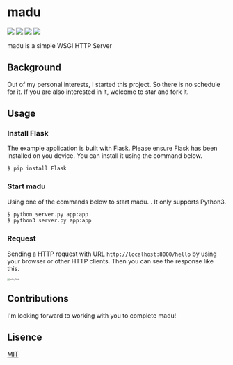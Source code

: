 # madu

![](https://img.shields.io/github/license/uncle-lv/madu) ![](https://img.shields.io/github/stars/uncle-lv/madu) ![](https://img.shields.io/github/issues/uncle-lv/madu) ![](https://img.shields.io/github/forks/uncle-lv/madu)

madu is a simple WSGI HTTP Server

## Background

Out of my personal interests, I started this project. So there is no schedule for it. If you are also interested in it, welcome to star and fork it.

## Usage

### Install Flask

The example application is built with Flask. Please ensure Flask has been installed on you device. You can install it using the command below.

```bash
$ pip install Flask
```

### Start madu

Using one of the commands below to start madu. . It only supports Python3.

```bash
$ python server.py app:app
$ python3 server.py app:app
```

### Request

Sending a HTTP request with URL `http://localhost:8000/hello` by using your browser or other HTTP clients. Then you can see the response like this.

<img src="https://cdn.jsdelivr.net/gh/uncle-lv/PicX-image-hosting@main/madu/hello_flask.7atf76ql99w0.png" alt="hello_flask" style="zoom: 33%;" />

## Contributions

I'm looking forward to working with you to complete madu!

## Lisence

[MIT](https://github.com/uncle-lv/madu/blob/main/LICENSE)